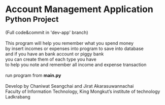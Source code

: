 <h1>Account Management Application<br>
<sub>Python Project<sup></h1>
(Full code&commit in 'dev-app' branch)<br>
<br>
This program will help you remember what you spend money<br>
by insert incomes or expenses into program to save into database<br>
and if you have an bank account or piggy bank<br>
you can create them of each type you have<br>
to help you note and remember all income and expense transaction<br>
<br>
run program from <b>main.py</b><br>
<br>
Develop by Chaniwat Seangchai and Jirat Akarasuwannachai<br>
Faculty of Information Technology, King Mongkut’s institute of technology Ladkrabang
